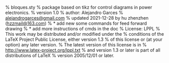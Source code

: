 %  bloques.sty
%       package based on tikz for control diagrams in power electronics.
%       version 1.0
% 	author:  Alejandro Garces
%	         alejandrogarces@gmail.com
%       updated 2021-12-28 by hu zhenzhen (hzzmail@163.com)
%           * add new some commands for feed forward drawing 
%           * add more instructions of cmds in the doc
% License: LPPL
% This work may be distributed and/or modified under the
% conditions of the LaTeX Project Public License, either version 1.3
% of this license or (at your option) any later version.
% The latest version of this license is in
%   http://www.latex-project.org/lppl.txt
% and version 1.3 or later is part of all distributions of LaTeX
% version 2005/12/01 or later.